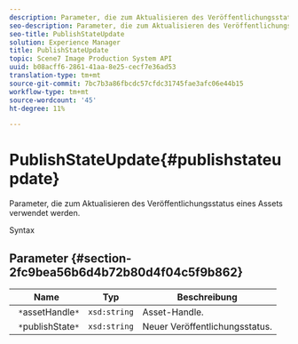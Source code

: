 ```yaml
---
description: Parameter, die zum Aktualisieren des Veröffentlichungsstatus eines Assets verwendet werden.
seo-description: Parameter, die zum Aktualisieren des Veröffentlichungsstatus eines Assets verwendet werden.
seo-title: PublishStateUpdate
solution: Experience Manager
title: PublishStateUpdate
topic: Scene7 Image Production System API
uuid: b08acff6-2861-41aa-8e25-cecf7e36ad53
translation-type: tm+mt
source-git-commit: 7bc7b3a86fbcdc57cfdc31745fae3afc06e44b15
workflow-type: tm+mt
source-wordcount: '45'
ht-degree: 11%

---
```



# PublishStateUpdate{#publishstateupdate}

Parameter, die zum Aktualisieren des Veröffentlichungsstatus eines Assets verwendet werden.

Syntax

## Parameter {#section-2fc9bea56b6d4b72b80d4f04c5f9b862}

| Name | Typ | Beschreibung |
|---|---|---|
| ` *`assetHandle`*` | `xsd:string` | Asset-Handle. |
| ` *`publishState`*` | `xsd:string` | Neuer Veröffentlichungsstatus. |

